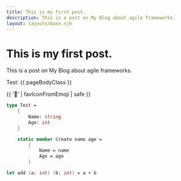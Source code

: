 ```yaml
---
title: This is my first post.
description: This is a post on My Blog about agile frameworks.
layout: layouts/base.njk
---
```


# This is my first post.

This is a post on My Blog about agile frameworks.

Test: {{ pageBodyClass }}

{{ '🚨' | favIconFromEmoji | safe }}

```fs
type Test =
    {
        Name: string
        Age: int
    }

    static member Create name age =
        {
            Name = name
            Age = age
        }

let add (a: int) (b: int) = a + b
```
